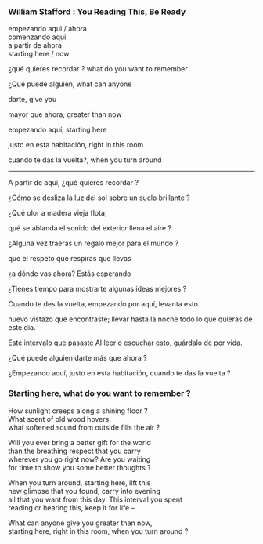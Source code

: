 
### William Stafford : You Reading This, Be Ready

empezando aqui / ahora   
comenzando aqui   
a partir de ahora   
starting here / now

¿qué quieres recordar ? what do you want to remember

¿Qué puede alguien, what can anyone

darte, give you

mayor que ahora, greater than now

empezando aquí, starting here

justo en esta habitación, right in this room

cuando te das la vuelta?, when you turn around

---

A partir de aquí, ¿qué quieres recordar ?

¿Cómo se desliza la luz del sol sobre un suelo brillante ?

¿Qué olor a madera vieja flota,

qué se ablanda el sonido del exterior llena el aire ?

¿Alguna vez traerás un regalo mejor para el mundo ?

que el respeto que respiras que llevas

¿a dónde vas ahora? Estás esperando

¿Tienes tiempo para mostrarte algunas ideas mejores ?

Cuando te des la vuelta, empezando por aquí, levanta esto.

nuevo vistazo que encontraste; llevar hasta la noche todo lo que quieras de este día.

Este intervalo que pasaste Al leer o escuchar esto, guárdalo de por vida.

¿Qué puede alguien darte más que ahora ?

¿Empezando aquí, justo en esta habitación, cuando te das la vuelta ?

### Starting here, what do you want to remember ?

How sunlight creeps along a shining floor ?  
What scent of old wood hovers,   
what softened sound from outside fills the air ?

Will you ever bring a better gift for the world  
than the breathing respect that you carry  
wherever you go right now? Are you waiting  
for time to show you some better thoughts ?

When you turn around, starting here, lift this  
new glimpse that you found; carry into evening  
all that you want from this day. This interval you spent  
reading or hearing this, keep it for life –

What can anyone give you greater than now,  
starting here, right in this room, when you turn around ?
